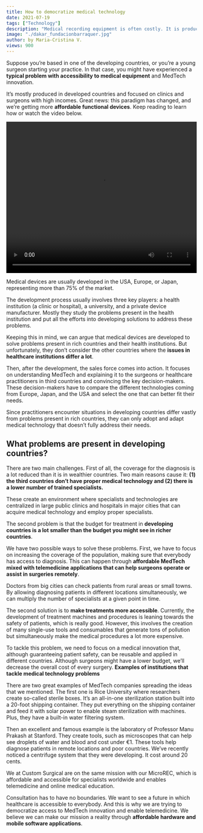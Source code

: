 ```yaml
---
title: How to democratize medical technology
date: 2021-07-19
tags: ["Technology"]
description: "Medical recording equipment is often costly. It is produced in rich countries and sold to rich countries. Developing countries often need to pay more and adapt to get the same benefits. So how can we democratize it? Read to understand it."
image: "./dakar_fundacionbarraquer.jpg"
author: by Maria-Cristina V.
views: 900
---
```


Suppose you’re based in one of the developing countries, or you’re a young surgeon starting your practice. In that case, you might have experienced a <b>typical problem with accessibility to medical equipment</b> and MedTech innovation.

It’s mostly produced in developed countries and focused on clinics and surgeons with high incomes. Great news: this paradigm has changed, and we’re getting more <b>affordable functional devices</b>. Keep reading to learn how or watch the video below.

<video width="auto" height="400px" controls style= "margin-left: auto; margin-right: auto; width: 100%"> 
	<source src="./Healthcare_challenges.mp4" type="video/mp4"> </video>

Medical devices are usually developed in the USA, Europe, or Japan, representing more than 75% of the market.

The development process usually involves three key players: a health institution (a clinic or hospital), a university, and a private device manufacturer. Mostly they study the problems present in the health institution and put all the efforts into developing solutions to address these problems.

Keeping this in mind, we can argue that medical devices are developed to solve problems present in rich countries and their health institutions. But unfortunately, they don’t consider the other countries where the <b>issues in healthcare institutions differ a lot</b>.

Then, after the development, the sales force comes into action. It focuses on understanding MedTech and explaining it to the surgeons or healthcare practitioners in third countries and convincing the key decision-makers. These decision-makers have to compare the different technologies coming from Europe, Japan, and the USA and select the one that can better fit their needs.

Since practitioners encounter situations in developing countries differ vastly from problems present in rich countries, they can only adopt and adapt medical technology that doesn’t fully address their needs.

<h2><b>What problems are present in developing countries?</h2></b>

There are two main challenges. First of all, the coverage for the diagnosis is a lot reduced than it is in wealthier countries. Two main reasons cause it: <b>(1) the third countries don’t have proper medical technology and (2) there is a lower number of trained specialists.</b>

These create an environment where specialists and technologies are centralized in large public clinics and hospitals in major cities that can acquire medical technology and employ proper specialists.

The second problem is that the budget for treatment in <b>developing countries is a lot smaller than the budget you might see in richer countries</b>.

We have two possible ways to solve these problems. First, we have to focus on increasing the coverage of the population, making sure that everybody has access to diagnosis. This can happen through <b>affordable MedTech mixed with telemedicine applications that can help surgeons operate or assist in surgeries remotely</b>.

Doctors from big cities can check patients from rural areas or small towns. By allowing diagnosing patients in different locations simultaneously, we can multiply the number of specialists at a given point in time.

The second solution is to <b>make treatments more accessible</b>. Currently, the development of treatment machines and procedures is leaning towards the safety of patients, which is really good. However, this involves the creation of many single-use tools and consumables that generate tons of pollution but simultaneously make the medical procedures a lot more expensive.

To tackle this problem, we need to focus on a medical innovation that, although guaranteeing patient safety, can be reusable and applied in different countries. Although surgeons might have a lower budget, we’ll decrease the overall cost of every surgery.
<b>Examples of institutions that tackle medical technology problems</b>

There are two great examples of MedTech companies spreading the ideas that we mentioned. The first one is Rice University where researchers create so-called sterile boxes. It’s an all-in-one sterilization station built into a 20-foot shipping container. They put everything on the shipping container and feed it with solar power to enable steam sterilization with machines. Plus, they have a built-in water filtering system.

Then an excellent and famous example is the laboratory of Professor Manu Prakash at Stanford. They create tools, such as microscopes that can help see droplets of water and blood and cost under €1. These tools help diagnose patients in remote locations and poor countries. We’ve recently noticed a centrifuge system that they were developing. It cost around 20 cents.

We at Custom Surgical are on the same mission with our MicroREC, which is affordable and accessible for specialists worldwide and enables telemedicine and online medical education.

Consultation has to have no boundaries. We want to see a future in which healthcare is accessible to everybody. And this is why we are trying to democratize access to MedTech innovation and enable telemedicine. We believe we can make our mission a reality through <b>affordable hardware and mobile software applications</b>.
